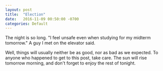 ```yaml
---
layout: post
title:  "Election"
date:   2016-11-09 00:50:00 -0700
categories: Default
---
```

The night is so long. "I feel unsafe even when studying for my midterm tomorrow." A guy I met on the elevator said.  

Well, things will usually neither be as good, nor as bad as we expected. To anyone who happened to get to this post, take care. The sun will rise tomorrow morning, and don't forget to enjoy the rest of tonight.